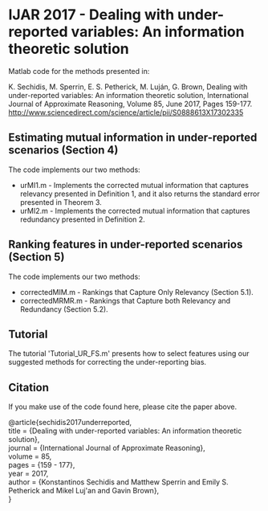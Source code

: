 # IJAR 2017 - Dealing with under-reported variables: An information theoretic solution

Matlab code for the methods presented in:

K. Sechidis, M. Sperrin, E. S. Petherick, M. Luján, G. Brown, Dealing with under-reported variables: An information theoretic solution, International Journal of Approximate Reasoning, Volume 85, June 2017, Pages 159-177. <br /> http://www.sciencedirect.com/science/article/pii/S0888613X17302335

## Estimating mutual information in under-reported scenarios (Section 4)
The code implements our two methods:
* urMI1.m - Implements the corrected mutual information that captures relevancy presented in Definition 1, and it also returns the standard error presented in Theorem 3.
* urMI2.m - Implements the corrected mutual information that captures redundancy presented in Definition 2. 


## Ranking features in under-reported scenarios (Section 5)
The code implements our two methods:
* correctedMIM.m - Rankings that Capture Only Relevancy (Section 5.1).
* correctedMRMR.m - Rankings that Capture both Relevancy and Redundancy (Section 5.2).

## Tutorial
The tutorial 'Tutorial_UR_FS.m' presents how to select features using  our suggested methods for correcting the under-reporting bias.

## Citation

If you make use of the code found here, please cite the paper above.

@article{sechidis2017underreported,<br />
title = {Dealing with under-reported variables: An information theoretic solution},<br />
journal = {International Journal of Approximate Reasoning},<br />
volume = 85,<br />
pages = {159 - 177},<br />
year = 2017,<br />
author = {Konstantinos Sechidis and Matthew Sperrin and Emily S. Petherick and Mikel Luj\'an and Gavin Brown},<br />
} 
